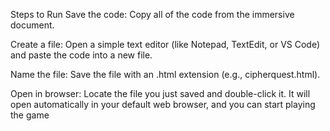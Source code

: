 Steps to Run
Save the code: Copy all of the code from the immersive document.

Create a file: Open a simple text editor (like Notepad, TextEdit, or VS Code) and paste the code into a new file.

Name the file: Save the file with an .html extension (e.g., cipherquest.html).

Open in browser: Locate the file you just saved and double-click it. It will open automatically in your default web browser, and you can start playing the game
